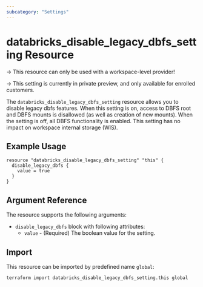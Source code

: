 ```yaml
---
subcategory: "Settings"
---
```


# databricks_disable_legacy_dbfs_setting Resource

-> This resource can only be used with a workspace-level provider!

-> This setting is currently in private preview, and only available for enrolled customers.

The `databricks_disable_legacy_dbfs_setting` resource allows you to disable legacy dbfs features.
When this setting is on, access to DBFS root and DBFS mounts is disallowed (as well as creation of new mounts). When the setting is off, all DBFS functionality is enabled. This setting has no impact on workspace internal storage (WIS).

## Example Usage

```hcl
resource "databricks_disable_legacy_dbfs_setting" "this" {
  disable_legacy_dbfs {
    value = true
  }
}
```

## Argument Reference

The resource supports the following arguments:

- `disable_legacy_dbfs` block with following attributes:
  - `value` - (Required) The boolean value for the setting.

## Import

This resource can be imported by predefined name `global`:

```bash
terraform import databricks_disable_legacy_dbfs_setting.this global
```
